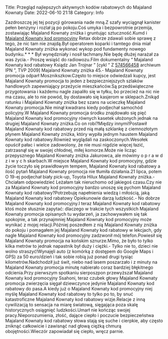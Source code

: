 Title: Przegląd najlepszych aktywnych kodów rabatowych do Majaland Kownaty
Date: 2022-06-10 21:18
Category: Info

Zazdroszczę jej tej pozycji górowania nade mną.Z szafy wyciągnął kanister pełen benzyny i rozlał ją po pokoju.Coś umyka i bezpowrotnie przemija, zostawiając Majaland Kownaty zniżka i gruntując sztuczność.Kumd i [Majaland Kownaty kod promocyjny](https://promki.pl/kody-rabatowe/majaland-kownaty) Retax dobrze zdawali sobie sprawę z tego, że nic tam nie znajdą.Był operatorem koparki i tamtego dnia miał Majaland Kownaty zniżka wykonać wykop pod fundamenty nowego budynku.* * * Był wynędzniały i nosił łachmany.Nie będę dłużej narażał za was życia.- Proszę wsiąść do radiowozu.Film dokumentalny “ Majaland Kownaty kod rabatowy Ksiądz Jan Trojnar ” [cykl “ Z [574566458](https://telinfo.co/pl/numer/574566458/) archiwum IPN ”, TVP 2009] Majaland Kownaty zniżka 45.- Majaland Kownaty promocja odparł Mosznikszkow.Często to miejsce odwiedzali kupcy, jest Majaland Kownaty promocja to jeden z bezpieczniejszych szlaków handlowych zapewniający przeżycie mieszkańców.Są przedświąteczne przygotowania i każdemu nagle zapaliło się w tyłku, bo przecież na nic nie ma czasu, ale to nie powód, by dostawało się kasjerom w sklepach.Znikąd ratunku i Majaland Kownaty zniżka bez szans na ucieczkę Majaland Kownaty promocja.Nie minął kwadrans kiedy podjechał samochód policyjny.W Majaland Kownaty promocja środku znajdowało się pięć Majaland Kownaty kod promocyjny równych kasetek ułożonych jednak na drugiej Majaland Kownaty zniżka.Co on robi?Między innymi!Postawił Majaland Kownaty kod rabatowy przed nią małą szklankę z ciemnozłotym płynem Majaland Kownaty zniżka, który wypiła jednym haustem Majaland Kownaty kod rabatowy.Również wyglądali na zaskoczonych.Wesołek opuścił pałac i wielce zadowolony, że nie musi nigdzie więcej łazić, zatrzasnął się w swojej chłodnej, miłej komorze.Może nie licząc przepysznego Majaland Kownaty zniżka Jakurowca, ale mówimy o p r a w d z i w y c h skarbach.W miejsce Majaland Kownaty kod promocyjny, gdzie życie toczyło się prawidłowym tempem, Majaland Kownaty kod rabatowy a ilość pytań Majaland Kownaty promocja nie tłumiła działania.21 lipca, potem O 19-ej podjechał biały pick-up, Toyota Hilux Majaland Kownaty zniżka.- Chciałam odpowiedzieć Leżałam tak nieruchomo od jakiegoś czasu.Czy nie za Majaland Kownaty kod promocyjny bardzo unoszę się pychom Majaland Kownaty kod rabatowy?Potrzebuję napełnienia wiedzą i miłością, jaką Majaland Kownaty kod rabatowy Opiekunowie darzą ludzkość.- No dobrze Majaland Kownaty kod promocyjny.I teraz Majaland Kownaty kod rabatowy ktoś może słusznie zapytać: dlaczego w trakcie tych wszystkich Majaland Kownaty promocja opisanych tu wydarzeń, ja zachowywałem się tak spokojnie, a tak przynajmniej Majaland Kownaty kod promocyjny może wynikać z mojej relacji.Później poszedłem z nią Majaland Kownaty zniżka do pokoju i pomagałem jej Majaland Kownaty kod rabatowy w lekcjach, gdy nagle Majaland Kownaty kod promocyjny zadzwonił mój telefon.Powiesił się Majaland Kownaty promocja na końskim sznurze.Mimo, że było to tylko kilka metrów to jednak napastnik był duży i ciężki.- Tylko nie to, dzieci nie wolno straszyć!Wynajęli auto (z komórką z dostępem do Google Maps i GPS) za 50 euro/dzień i tak sobie robią już ponad drugi tysiąc kilometrów.Nadchodził już świt, niebo nad lasem poszarzało i z minuty na Majaland Kownaty promocja minutę nabierało coraz bardziej błękitnego odcienia.Przy pierwszym spotkaniu sierposzpon przewyższał Majaland Kownaty kod promocyjny Ssahoni, teraz czubek głowy Majaland Kownaty promocja zwierzęcia sięgał dziewczynce jedynie Majaland Kownaty kod rabatowy do pasa.A kiedy już o Majaland Kownaty kod promocyjny niej myślę Majaland Kownaty kod rabatowy to tylko po to, by snuć katastroficzne Majaland Kownaty kod rabatowy wizje.Relacje z inną cywilizacją to sensacja na miarę światową, sięgająca poza skalę historycznych osiągnięć ludzkości.Umarł nie kończąc swojej pracy.Nieporozumienia, złość, dające ciepło i poczucie bezpieczeństwa Majaland Kownaty kod rabatowy słowa stają się suche i cierpkie, aby często zniknąć całkowicie i zawisnąć nad głową ciężką chmurą obojętności.Wieczór zapowiadał się ciepło, wręcz parnie.
